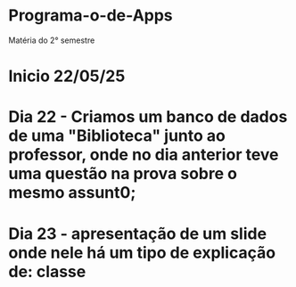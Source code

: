 # Programa-o-de-Apps
Matéria do 2° semestre

# Inicio 22/05/25

# Dia 22 - Criamos um banco de dados de uma "Biblioteca" junto ao professor, onde no dia anterior teve uma questão na prova sobre o mesmo assunt0;

# Dia 23 - apresentação de um slide onde nele há um tipo de explicação de: classe
